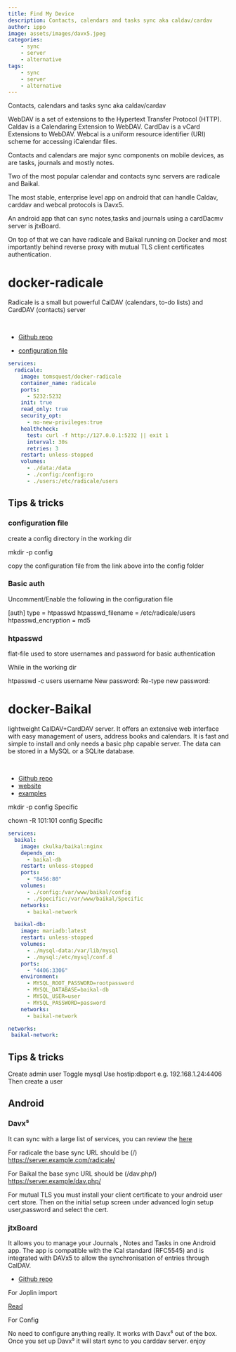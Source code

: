 ```yaml
---
title: Find My Device
description: Contacts, calendars and tasks sync aka caldav/cardav
author: ippo
image: assets/images/davx5.jpeg
categories:
    - sync
    - server
    - alternative
tags:
    - sync
    - server
    - alternative
---
```


Contacts, calendars and tasks sync aka caldav/cardav

WebDAV is a set of extensions to the Hypertext Transfer Protocol (HTTP).
Caldav is a Calendaring Extension to WebDAV.
CardDav is a vCard Extensions to WebDAV.
Webcal is a uniform resource identifier (URI) scheme for accessing iCalendar files.

Contacts and calendars are  major sync components on mobile devices, as are tasks,  journals and mostly notes.

Two of the most popular calendar and contacts sync servers are radicale and Baikal.

The most stable, enterprise level app on android that can handle Caldav, carddav and webcal protocols is Davx5.

An android app that can sync notes,tasks and journals using a cardDacmv server is jtxBoard.

On top of that we can have radicale and Baikal running on Docker and most importantly behind reverse proxy with mutual TLS client certificates authentication.


# docker-radicale

Radicale is a small but powerful CalDAV (calendars, to-do lists) and CardDAV (contacts) server

<br>

- [Github repo](https://github.com/tomsquest/docker-radicale)

- [configuration file](https://github.com/tomsquest/docker-radicale/blob/master/config)


```yml
services:
  radicale:
    image: tomsquest/docker-radicale
    container_name: radicale
    ports:
      - 5232:5232
    init: true
    read_only: true
    security_opt:
      - no-new-privileges:true
    healthcheck:
      test: curl -f http://127.0.0.1:5232 || exit 1
      interval: 30s
      retries: 3
    restart: unless-stopped
    volumes:
      - ./data:/data
      - ./config:/config:ro
      - ./users:/etc/radicale/users
```


## Tips & tricks

### configuration file

create a config directory in the working dir

mkdir -p config

copy the configuration file from the link above into the config folder 


### Basic auth

Uncomment/Enable the following in the configuration file



[auth]
type = htpasswd
htpasswd_filename = /etc/radicale/users
htpasswd_encryption = md5


### htpasswd

flat-file used to store usernames and password for basic authentication 

While in the working dir


htpasswd -c users username
New password:
Re-type new password:


# docker-Baikal

lightweight CalDAV+CardDAV server. It offers an extensive web interface with easy management of users, address books and calendars. It is fast and simple to install and only needs a basic php capable server. The data can be stored in a MySQL or a SQLite database.

<br>

- [Github repo](https://github.com/ckulka/baikal-docker)
- [website](https://sabre.io/baikal/docker-install/)
- [examples](https://github.com/ckulka/baikal-docker/tree/master/examples)


mkdir -p config Specific

chown -R 101:101 config Specific 


```yml
services:
  baikal:
    image: ckulka/baikal:nginx
    depends_on:
      - baikal-db
    restart: unless-stopped
    ports:
      - "8456:80"
    volumes:
      - ./config:/var/www/baikal/config
      - ./Specific:/var/www/baikal/Specific
    networks:
      - baikal-network

  baikal-db:
    image: mariadb:latest
    restart: unless-stopped
    volumes:
      - ./mysql-data:/var/lib/mysql
      - ./mysql:/etc/mysql/conf.d
    ports:
      - "4406:3306"
    environment:
      - MYSQL_ROOT_PASSWORD=rootpassword
      - MYSQL_DATABASE=baikal-db
      - MYSQL_USER=user
      - MYSQL_PASSWORD=password
    networks:
      - baikal-network

networks:
 baikal-network:
```

## Tips & tricks

Create admin user
Toggle mysql
Use hostip:dbport e.g. 192.168.1.24:4406
Then create a user


## Android

### Davx⁵

It can sync with a large list of services, you can review the [here](https://www.davx5.com/tested-with)

For radicale the base sync URL should be (/)
https://server.example.com/radicale/

For Baikal the base sync URL should be  (/dav.php/) https://server.example/dav.php/

For mutual TLS you must install your client certificate to your android user cert store.
Then on the initial setup screen under advanced login setup user,password and select the cert.


### jtxBoard

It allows you to manage your Journals , Notes and Tasks in one Android app. The app is compatible with the iCal standard (RFC5545) and is integrated with DAVx5 to allow the synchronisation of entries through CalDAV.

- [Github repo](https://github.com/TechbeeAT/jtxBoard)

For Joplin import

[Read](https://github.com/TechbeeAT/jtxBoard/discussions/859)

For Config

No need to configure anything really. It works with Davx⁵ out of the box. Once you set up Davx⁵ it will start sync to you carddav server.
enjoy

